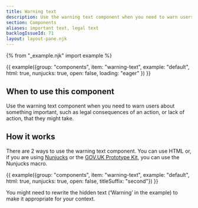 ```yaml
---
title: Warning text
description: Use the warning text component when you need to warn users about something important, such as legal consequences of an action, or lack of action, that they might take
section: Components
aliases: important text, legal text
backlogIssueId: 71
layout: layout-pane.njk
---
```


{% from "_example.njk" import example %}

{{ example({group: "components", item: "warning-text", example: "default", html: true, nunjucks: true, open: false, loading: "eager" }) }}

## When to use this component

Use the warning text component when you need to warn users about something important, such as legal consequences of an action, or lack of action, that they might&nbsp;take.

## How it works

There are 2 ways to use the warning text component. You can use HTML or, if you are using [Nunjucks](https://mozilla.github.io/nunjucks/) or the [GOV.UK Prototype Kit](https://prototype-kit.service.gov.uk), you can use the Nunjucks macro.

{{ example({group: "components", item: "warning-text", example: "default", html: true, nunjucks: true, open: false, titleSuffix: "second"}) }}

You might need to rewrite the hidden text (‘Warning’ in the example) to make it appropriate for your context.
